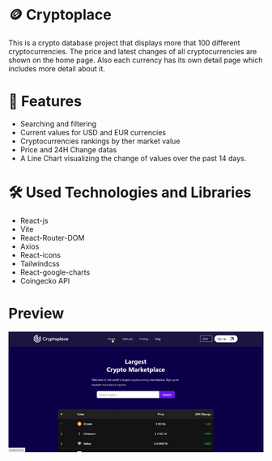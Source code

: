 # 🪙 Cryptoplace

This is a crypto database project that displays more that 100 different cryptocurrencies. The price and latest changes of all cryptocurrencies are shown on the home page. Also each currency has its own detail page which includes more detail about it.

# 🚀 Features

- Searching and filtering 
- Current values for USD and EUR currencies
- Cryptocurrencies rankings by ther market value
- Price and 24H Change datas
- A Line Chart visualizing the change of values over the past 14 days.

# 🛠️ Used Technologies and Libraries

- React-js
- Vite
- React-Router-DOM
- Axios
- React-icons
- Tailwindcss
- React-google-charts
- Coingecko API

# Preview

![](cryptoplace-gif.gif)
